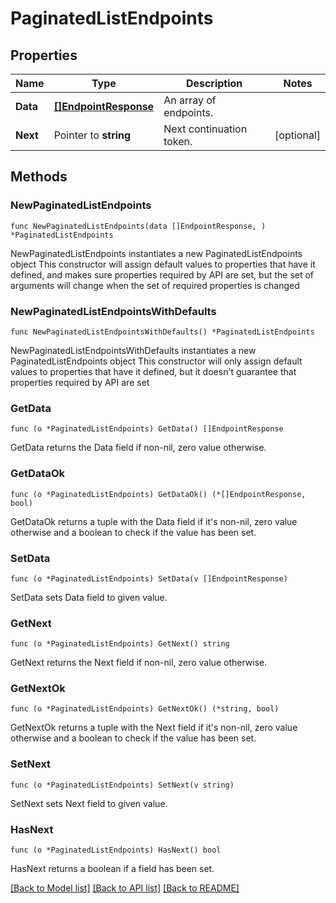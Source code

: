 # PaginatedListEndpoints

## Properties

Name | Type | Description | Notes
------------ | ------------- | ------------- | -------------
**Data** | [**[]EndpointResponse**](EndpointResponse.md) | An array of endpoints. | 
**Next** | Pointer to **string** | Next continuation token. | [optional] 

## Methods

### NewPaginatedListEndpoints

`func NewPaginatedListEndpoints(data []EndpointResponse, ) *PaginatedListEndpoints`

NewPaginatedListEndpoints instantiates a new PaginatedListEndpoints object
This constructor will assign default values to properties that have it defined,
and makes sure properties required by API are set, but the set of arguments
will change when the set of required properties is changed

### NewPaginatedListEndpointsWithDefaults

`func NewPaginatedListEndpointsWithDefaults() *PaginatedListEndpoints`

NewPaginatedListEndpointsWithDefaults instantiates a new PaginatedListEndpoints object
This constructor will only assign default values to properties that have it defined,
but it doesn't guarantee that properties required by API are set

### GetData

`func (o *PaginatedListEndpoints) GetData() []EndpointResponse`

GetData returns the Data field if non-nil, zero value otherwise.

### GetDataOk

`func (o *PaginatedListEndpoints) GetDataOk() (*[]EndpointResponse, bool)`

GetDataOk returns a tuple with the Data field if it's non-nil, zero value otherwise
and a boolean to check if the value has been set.

### SetData

`func (o *PaginatedListEndpoints) SetData(v []EndpointResponse)`

SetData sets Data field to given value.


### GetNext

`func (o *PaginatedListEndpoints) GetNext() string`

GetNext returns the Next field if non-nil, zero value otherwise.

### GetNextOk

`func (o *PaginatedListEndpoints) GetNextOk() (*string, bool)`

GetNextOk returns a tuple with the Next field if it's non-nil, zero value otherwise
and a boolean to check if the value has been set.

### SetNext

`func (o *PaginatedListEndpoints) SetNext(v string)`

SetNext sets Next field to given value.

### HasNext

`func (o *PaginatedListEndpoints) HasNext() bool`

HasNext returns a boolean if a field has been set.


[[Back to Model list]](../README.md#documentation-for-models) [[Back to API list]](../README.md#documentation-for-api-endpoints) [[Back to README]](../README.md)


